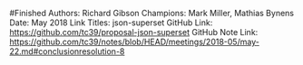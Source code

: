 #Finished
Authors: Richard Gibson
Champions: Mark Miller, Mathias Bynens
Date: May 2018
Link Titles: json-superset
GitHub Link: https://github.com/tc39/proposal-json-superset
GitHub Note Link: https://github.com/tc39/notes/blob/HEAD/meetings/2018-05/may-22.md#conclusionresolution-8
